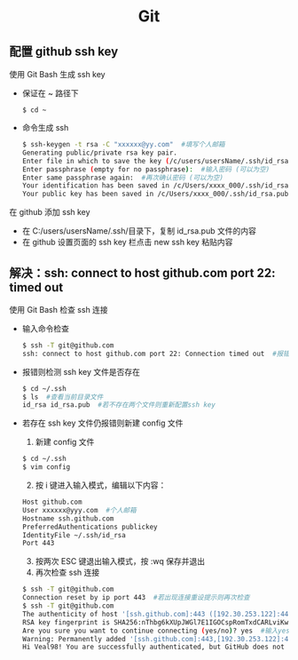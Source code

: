 <h1 align="center">Git</h1>

## 配置 github ssh key

使用 Git Bash 生成 ssh key

- 保证在 ~ 路径下

  `$ cd ~`

- 命令生成 ssh

  ```bash
  $ ssh-keygen -t rsa -C "xxxxxx@yy.com"  #填写个人邮箱
  Generating public/private rsa key pair.
  Enter file in which to save the key (/c/users/usersName/.ssh/id_rsa):  #回车
  Enter passphrase (empty for no passphrase):  #输入密码 (可以为空)
  Enter same passphrase again:  #再次确认密码 (可以为空)
  Your identification has been saved in /c/Users/xxxx_000/.ssh/id_rsa.
  Your public key has been saved in /c/Users/xxxx_000/.ssh/id_rsa.pub.
  ```

在 github 添加 ssh key

- 在 C:/users/usersName/.ssh/目录下，复制 id_rsa.pub 文件的内容
- 在 github 设置页面的 ssh key 栏点击 new ssh key 粘贴内容

## 解决：ssh: connect to host github.com port 22: timed out

使用 Git Bash 检查 ssh 连接

- 输入命令检查

  ```bash
  $ ssh -T git@github.com
  ssh: connect to host github.com port 22: Connection timed out  #报错
  ```

- 报错则检测 ssh key 文件是否存在

  ```bash
  $ cd ~/.ssh
  $ ls  #查看当前目录文件
  id_rsa id_rsa.pub  #若不存在两个文件则重新配置ssh key
  ```

- 若存在 ssh key 文件仍报错则新建 config 文件

  1. 新建 config 文件

  ```bash
  $ cd ~/.ssh
  $ vim config
  ```

  2. 按 i 键进入输入模式，编辑以下内容：

  ```bash
  Host github.com
  User xxxxxx@yyy.com  #个人邮箱
  Hostname ssh.github.com
  PreferredAuthentications publickey
  IdentityFile ~/.ssh/id_rsa
  Port 443
  ```

  3. 按两次 ESC 键退出输入模式，按 :wq 保存并退出
  4. 再次检查 ssh 连接

  ```bash
  $ ssh -T git@github.com
  Connection reset by ip port 443  #若出现连接重设提示则再次检查
  $ ssh -T git@github.com
  The authenticity of host '[ssh.github.com]:443 ([192.30.253.122]:443)' can not be established.
  RSA key fingerprint is SHA256:nThbg6kXUpJWGl7E1IGOCspRomTxdCARLviKw6E5SY8.
  Are you sure you want to continue connecting (yes/no)? yes  #输入yes并回车
  Warning: Permanently added '[ssh.github.com]:443,[192.30.253.122]:443' (RSA) to the list of known hosts.
  Hi Veal98! You are successfully authenticated, but GitHub does not provide   shell access.  #连接成功
  ```
